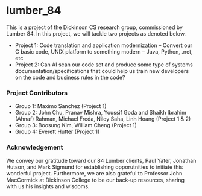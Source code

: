 # lumber_84
This is a project of the Dickinson CS research group, commissioned by Lumber 84. In this project, we will tackle two projects as denoted below.

- Project 1: Code translation and application modernization – Convert our C basic code, UNIX platform to something modern – Java, Python, .net, etc
- Project 2: Can AI scan our code set and produce some type of systems documentation/specifications that could help us train new developers on the code and business rules in the code?

### Project Contributors
- Group 1: Maximo Sanchez (Project 1)
- Group 2: John Chu, Pranav Mishra, Youssif Goda and Shaikh Ibrahim (Ahnaf) Rahman, Michael Freda, Niloy Saha, Linh Hoang (Project 1 & 2)
- Group 3: Boosung Kim, William Cheng (Project 1)
- Group 4: Everett Hutter (Project 1)

### Acknowledgement
We convey our gratitude toward our 84 Lumber clients, Paul Yater, Jonathan Hutson, and Mark Sigmund for establishing opporutnities to initiate this wonderful project. Furthermore, we are also grateful to Professor John MacCormick at Dickinson College to be our back-up resources, sharing with us his insights and wisdoms.
